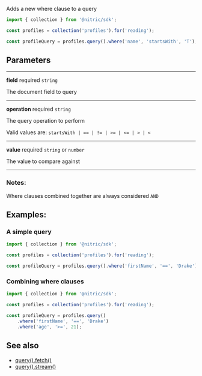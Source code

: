 Adds a new where clause to a query

```javascript
import { collection } from '@nitric/sdk';

const profiles = collection('profiles').for('reading');

const profileQuery = profiles.query().where('name', 'startsWith', 'T');
```

## Parameters

---

**field** required `string`

The document field to query

---

**operation** required `string`

The query operation to perform

Valid values are: `startsWith | == | != | >= | <= | > | <`

---

**value** required `string` or `number`

The value to compare against

---

### Notes:

Where clauses combined together are always considered `AND`

## Examples:

### A simple query

```javascript
import { collection } from '@nitric/sdk';

const profiles = collection('profiles').for('reading');

const profileQuery = profiles.query().where('firstName', '==', 'Drake');
```

### Combining where clauses

```javascript
import { collection } from '@nitric/sdk';

const profiles = collection('profiles').for('reading');

const profileQuery = profiles.query()
    .where('firstName', '==', 'Drake')
    .where('age', '>=', 21);
```

## See also
 - [query().fetch()](./collection-query-fetch.md)
 - [query().stream()](./collection-query-stream.md)
